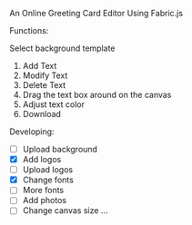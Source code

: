 An Online Greeting Card Editor Using Fabric.js

Functions:

Select background template
1. Add Text
2. Modify Text
3. Delete Text
4. Drag the text box around on the canvas
5. Adjust text color
6. Download


Developing:
- [ ] Upload background
- [x] Add logos
- [ ] Upload logos
- [x] Change fonts
- [ ] More fonts
- [ ] Add photos
- [ ] Change canvas size
      ...
